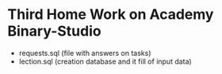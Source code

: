 # Third Home Work on Academy Binary-Studio

- requests.sql (file with answers on tasks)
- lection.sql (creation database and it fill of input data)